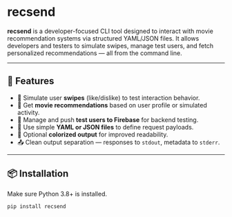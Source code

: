 # recsend

**recsend** is a developer-focused CLI tool designed to interact with movie recommendation systems via structured YAML/JSON files. It allows developers and testers to simulate swipes, manage test users, and fetch personalized recommendations — all from the command line.

---

## 🚀 Features

- 🔄 Simulate user **swipes** (like/dislike) to test interaction behavior.
- 🎯 Get **movie recommendations** based on user profile or simulated activity.
- 🔐 Manage and push **test users to Firebase** for backend testing.
- 📁 Use simple **YAML or JSON files** to define request payloads.
- 🌈 Optional **colorized output** for improved readability.
- 📤 Clean output separation — responses to `stdout`, metadata to `stderr`.

---

## 📦 Installation

Make sure Python 3.8+ is installed.

```bash
pip install recsend
